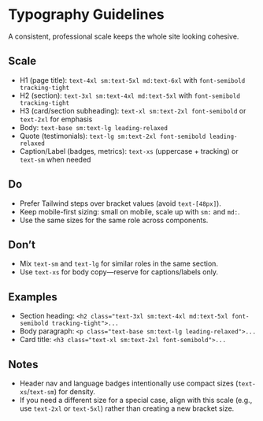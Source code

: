 # Typography Guidelines

A consistent, professional scale keeps the whole site looking cohesive.

## Scale
- H1 (page title): `text-4xl sm:text-5xl md:text-6xl` with `font-semibold tracking-tight`
- H2 (section): `text-3xl sm:text-4xl md:text-5xl` with `font-semibold tracking-tight`
- H3 (card/section subheading): `text-xl sm:text-2xl font-semibold` or `text-2xl` for emphasis
- Body: `text-base sm:text-lg leading-relaxed`
- Quote (testimonials): `text-lg sm:text-2xl font-semibold leading-relaxed`
- Caption/Label (badges, metrics): `text-xs` (uppercase + tracking) or `text-sm` when needed

## Do
- Prefer Tailwind steps over bracket values (avoid `text-[48px]`).
- Keep mobile-first sizing: small on mobile, scale up with `sm:` and `md:`.
- Use the same sizes for the same role across components.

## Don’t
- Mix `text-sm` and `text-lg` for similar roles in the same section.
- Use `text-xs` for body copy—reserve for captions/labels only.

## Examples
- Section heading: `<h2 class="text-3xl sm:text-4xl md:text-5xl font-semibold tracking-tight">...` 
- Body paragraph: `<p class="text-base sm:text-lg leading-relaxed">...`
- Card title: `<h3 class="text-xl sm:text-2xl font-semibold">...`

## Notes
- Header nav and language badges intentionally use compact sizes (`text-xs`/`text-sm`) for density.
- If you need a different size for a special case, align with this scale (e.g., use `text-2xl` or `text-5xl`) rather than creating a new bracket size.
